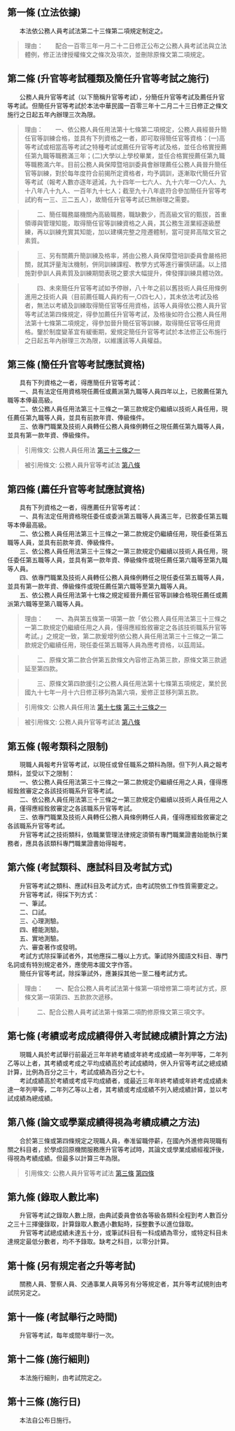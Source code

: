 第一條 (立法依據)
-----------------
　　本法依公務人員考試法第二十三條第二項規定制定之。  
> 理由：　　配合一百零三年一月二十二日修正公布之公務人員考試法與立法體例，修正法律授權條文之條次及項次，並刪除原條文第二項規定。



第二條 (升官等考試種類及簡任升官等考試之施行)
---------------------------------------------
　　公務人員升官等考試（以下簡稱升官等考試），分簡任升官等考試及薦任升官等考試。但簡任升官等考試於本法中華民國一百零三年十二月二十三日修正之條文施行之日起五年內辦理三次為限。  
> 理由：　　一、依公務人員任用法第十七條第二項規定，公務人員經晉升簡任官等訓練合格，並具有下列資格之一者，即可取得簡任官等資格：(一)高等考試或相當高等考試之特種考試或薦任升官等考試及格，並任合格實授薦任第九職等職務滿三年；(二)大學以上學校畢業，並任合格實授薦任第九職等職務滿六年。目前公務人員保障暨培訓委員會辦理薦任公務人員晉升簡任官等訓練，對於每年度符合前揭所定資格者，均予調訓，逐漸取代簡任升官等考試（報考人數亦逐年遞減，九十四年一七六人、九十六年一○六人、九十八年八十九人、一百年九十七人；截至九十八年底符合參加簡任升官等考試約有一三、三二五人），故簡任升官等考試已無辦理之需要。

> 　　二、簡任職務屬機關內高級職務，職缺數少，而高級文官的甄拔，首重領導與管理知能，取得簡任官等訓練資格之人員，其公務生涯業經逐級歷練，再以訓練充實其知能，加以建構完整之陞遷體制，當可提昇高階文官之素質。

> 　　三、另有關薦升簡訓練及格率，將由公務人員保障暨培訓委員會嚴格把關，就其評量淘汰機制，併同訓練課程、教學方式等進行審慎研議。以上措施對參訓人員素質及訓練期間表現之要求大幅提升，俾發揮訓練具體功效。

> 　　四、未來簡任升官等考試如予停辦，八十年之前以舊技術人員任用條例進用之技術人員（目前薦任職人員約有一,○四七人），其未依法考試及格者，無法以考績及訓練取得簡任官等任用資格，該等人員得依公務人員升官等考試法第四條規定，得參加薦任升官等考試，及格後如符合公務人員任用法第十七條第二項規定，得參加晉升簡任官等訓練，取得簡任官等任用資格。鑒於制度變革宜有緩衝期，爰規定簡任升官等考試於本法修正公布施行之日起五年內辦理三次為限，以維護該等人員權益。



第三條 (簡任升官等考試應試資格)
-------------------------------
　　具有下列資格之一者，得應簡任升官等考試：  
　　一、具有法定任用資格現任薦任或薦派第九職等人員四年以上，已敘薦任第九職等本俸最高級。  
　　二、依公務人員任用法第三十三條之一第三款規定仍繼續以技術人員任用，現任薦任第九職等人員，並具有前款年資、俸級條件。  
　　三、依專門職業及技術人員轉任公務人員條例轉任之現任薦任第九職等人員，並具有第一款年資、俸級條件。  
> 引用條文: 公務人員任用法 [第三十三條之一](../../考試/任免升遷/公務人員任用法.md#第三十三條之一)

> 被引用條文: 公務人員升官等考試法 [第八條](../../人事其他/組織編制/公務人員升官等考試法.md#第八條-論文或學業成績得視為考績成績之方法)



第四條 (薦任升官等考試應試資格)
-------------------------------
　　具有下列資格之一者，得應薦任升官等考試：  
　　一、具有法定任用資格現任委任或委派第五職等人員滿三年，已敘委任第五職等本俸最高級。  
　　二、依公務人員任用法第三十三條之一第二款規定仍繼續任用，現任委任第五職等人員，並具有前款年資、俸級條件。  
　　三、依公務人員任用法第三十三條之一第三款規定仍繼續以技術人員任用，現任委任第五職等人員，並具有第一款年資、俸級條件或現任薦任第六職等至第九職等人員。  
　　四、依專門職業及技術人員轉任公務人員條例轉任之現任委任第五職等人員，並具有第一款年資、俸級條件或現任薦任第六職等至第九職等人員。  
　　五、依公務人員任用法第十七條之規定經晉升薦任官等訓練合格現任薦任或薦派第六職等至第八職等人員。  
> 理由：　　一、為與第五條第一項第一款「依公務人員任用法第三十三條之一第二款規定仍繼續任用之人員，僅得應經銓敘審定之各該技術職系升官等考試。」之規定一致，第二款爰增列依公務人員任用法第三十三條之一第二款規定仍繼續任用，現任委任第五職等人員為應考資格，以茲周延。

> 　　二、原條文第二款合併第五款條文內容修正為第三款，原條文第三款遞延至第四款。

> 　　三、原條文第四款援引之公務人員任用法第十七條第五項規定，業於民國九十七年一月十六日修正移列為第六項，爰修正並移列第五款。

> 引用條文: 公務人員任用法 [第十七條](../../考試/任免升遷/公務人員任用法.md#第十七條-官等晉升之取得資格) [第三十三條之一](../../考試/任免升遷/公務人員任用法.md#第三十三條之一)

> 被引用條文: 公務人員升官等考試法 [第八條](../../人事其他/組織編制/公務人員升官等考試法.md#第八條-論文或學業成績得視為考績成績之方法)



第五條 (報考類科之限制)
-----------------------
　　現職人員報考升官等考試，以現任或曾任職系之類科為限。但下列人員之報考類科，並受以下之限制：  
　　一、依公務人員任用法第三十三條之一第二款規定仍繼續任用之人員，僅得應經銓敘審定之各該技術職系升官等考試。  
　　二、依公務人員任用法第三十三條之一第三款規定仍繼續以技術人員任用之人員，僅得應經銓敘審定之各該職系升官等考試。  
　　三、依專門職業及技術人員轉任公務人員條例轉任人員，僅得應經銓敘審定之各該職系升官等考試。  
　　升官等考試之技術類科，依職業管理法律規定須領有專門職業證書始能執行業務者，應具各該類科專門職業證書始得報考。  


第六條 (考試類科、應試科目及考試方式)
-------------------------------------
　　升官等考試之類科、應試科目及考試方式，由考試院依工作性質需要定之。  
　　升官等考試，得採下列方式：  
　　一、筆試。  
　　二、口試。  
　　三、心理測驗。  
　　四、體能測驗。  
　　五、實地測驗。  
　　六、審查著作或發明。  
　　考試方式除採筆試者外，其他應採二種以上方式。筆試除外國語文科目、專門名詞或有特別規定者外，應使用本國文字作答。  
　　簡任升官等考試，除採筆試外，應兼採其他一至二種考試方式。  
> 理由：　　一、配合公務人員考試法第十條第一項增修第二項考試方式，原條文第一項第四、五款款次遞移。

> 　　二、配合公務人員考試法第十條第二項酌修原條文第三項文字。



第七條 (考績或考成成績得併入考試總成績計算之方法)
-------------------------------------------------
　　現職人員於考試舉行前最近三年年終考績或年終考成成績一年列甲等，二年列乙等以上者，其考績或考成之平均成績高於考試成績時，併入升官等考試之總成績計算，比例為百分之三十，考試成績為百分之七十。  
　　考試成績高於考績或考成平均成績者，或最近三年年終考績或年終考成成績未達一年列甲等，二年列乙等以上者，其考績或考成成績不列入總成績計算，並以考試成績為總成績。  


第八條 (論文或學業成績得視為考績成績之方法)
-------------------------------------------
　　合於第三條或第四條規定之現職人員，奉准留職停薪，在國內外進修與現職有關之科目者，於學成回原機關服務應升官等考試時，其論文或學業成績經複評後，得視為考績成績。但最多以計算三年為限。  
> 引用條文: 公務人員升官等考試法 [第三條](../../人事其他/組織編制/公務人員升官等考試法.md#第三條-簡任升官等考試應試資格) [第四條](../../人事其他/組織編制/公務人員升官等考試法.md#第四條-薦任升官等考試應試資格)



第九條 (錄取人數比率)
---------------------
　　升官等考試之錄取人數上限，由典試委員會依各等級各類科全程到考人數百分之三十三擇優錄取，計算錄取人數遇小數點時，採整數予以進位錄取。  
　　升官等考試總成績未達五十分，或筆試科目有一科成績為零分，或特定科目未達規定最低分數者，均不予錄取。缺考之科目，以零分計算。  


第十條 (另有規定者之升等考試)
-----------------------------
　　關務人員、警察人員、交通事業人員等另有分等規定者，其升等考試規則由考試院另定之。  


第十一條 (考試舉行之時間)
-------------------------
　　升官等考試，每年或間年舉行一次。  


第十二條 (施行細則)
-------------------
　　本法施行細則，由考試院定之。  


第十三條 (施行日)
-----------------
　　本法自公布日施行。